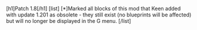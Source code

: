 [h1]Patch 1.8[/h1]
[list]
[*]Marked all blocks of this mod that Keen added with update 1.201 as obsolete - they still exist (no blueprints will be affected) but will no longer be displayed in the G menu.
[/list]